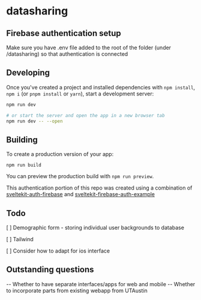 # datasharing

## Firebase authentication setup
Make sure you have .env file added to the root of the folder (under /datasharing) so that authentication is connected

## Developing

Once you've created a project and installed dependencies with `npm install`, `npm i` (or `pnpm install` or `yarn`), start a development server:

```bash
npm run dev

# or start the server and open the app in a new browser tab
npm run dev -- --open
```


## Building

To create a production version of your app:

```
npm run build
```

You can preview the production build with `npm run preview`.

This authentication portion of this repo was created using a combination of [sveltekit-auth-firebase](https://github.com/JustinyAhin/okupter-repos/tree/5e9403e30a49ce5e314f311cffb057d922d2c737/apps/sveltekit-auth-firebase) and [sveltekit-firebase-auth-example](https://github.com/eraygundogmus/sveltekit-firebase-auth-example)


## Todo 

[ ] Demographic form - storing individual user backgrounds to database

[ ] Tailwind 

[ ] Consider how to adapt for ios interface


## Outstanding questions 
-- Whether to have separate interfaces/apps for web and mobile
-- Whether to incorporate parts from existing webapp from UTAustin
